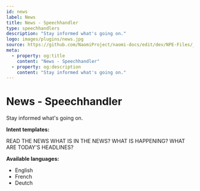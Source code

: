 ```yaml
---
id: news
label: News
title: News - Speechhandler
type: speechhandlers
description: "Stay informed what's going on."
logo: images/plugins/news.jpg
source: https://github.com/NaomiProject/naomi-docs/edit/dev/NPE-Files/_plugins_speechhandlers/News/readme.md
meta:
  - property: og:title
    content: "News - Speechhandler"
  - property: og:description
    content: "Stay informed what's going on."
---
```



# News - Speechhandler <Badge text="Included"/>

<PluginLogo/> 

Stay informed what's going on.

**Intent templates:**

 READ THE NEWS
 WHAT IS IN THE NEWS?
 WHAT IS HAPPENING?
 WHAT ARE TODAY'S HEADLINES?

**Available languages:**

* English
* French
* Deutch

<EditPageLink/>